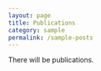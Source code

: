 ```yaml
---
layout: page
title: Publications
category: sample
permalink: /sample-posts
---
```



There will be publications.
